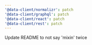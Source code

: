 ```yaml
---
'@data-client/normalizr': patch
'@data-client/graphql': patch
'@data-client/react': patch
'@data-client/rest': patch
---
```


Update README to not say 'mixin' twice
